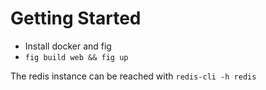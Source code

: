 # Getting Started

- Install docker and fig
- `fig build web && fig up`

The redis instance can be reached with `redis-cli -h redis`
